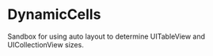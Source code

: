DynamicCells
============

Sandbox for using auto layout to determine UITableView and UICollectionView sizes.
